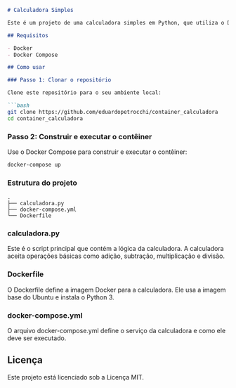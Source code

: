 ```markdown
# Calculadora Simples

Este é um projeto de uma calculadora simples em Python, que utiliza o Docker para facilitar a execução em diferentes ambientes.

## Requisitos

- Docker
- Docker Compose

## Como usar

### Passo 1: Clonar o repositório

Clone este repositório para o seu ambiente local:

```bash
git clone https://github.com/eduardopetrocchi/container_calculadora
cd container_calculadora
```

### Passo 2: Construir e executar o contêiner

Use o Docker Compose para construir e executar o contêiner:

```bash
docker-compose up
```

### Estrutura do projeto

```
.
├── calculadora.py
├── docker-compose.yml
└── Dockerfile
```

### calculadora.py

Este é o script principal que contém a lógica da calculadora. A calculadora aceita operações básicas como adição, subtração, multiplicação e divisão.

### Dockerfile

O Dockerfile define a imagem Docker para a calculadora. Ele usa a imagem base do Ubuntu e instala o Python 3.

### docker-compose.yml

O arquivo docker-compose.yml define o serviço da calculadora e como ele deve ser executado.

## Licença

Este projeto está licenciado sob a Licença MIT.
```
